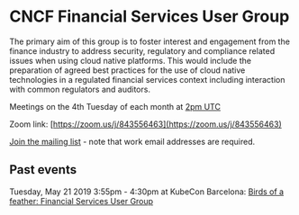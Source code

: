 # CNCF Financial Services User Group

The primary aim of this group is to foster interest and engagement from the finance industry to address security, regulatory and compliance related issues when using cloud native platforms.  This would include the preparation of agreed best practices for the use of cloud native technologies in a regulated financial services context including interaction with common regulators and auditors.

Meetings on the 4th Tuesday of each month at [2pm UTC](http://time.unitarium.com/utc/2pm)

Zoom link: [https://zoom.us/j/843556463](https://zoom.us/j/843556463)

[Join the mailing list](https://lists.cncf.io/g/financial-user-group/join) - note that work email addresses are required.

## Past events

Tuesday, May 21 2019 3:55pm - 4:30pm at KubeCon Barcelona: [Birds of a feather: Financial Services User Group](https://sched.co/OoUQ)
